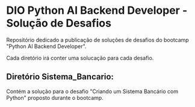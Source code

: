 # DIO Python AI Backend Developer - Solução de Desafios

Repositório dedicado a publicação de soluções de desafios do bootcamp "Python AI Backend Developer".

Cada diretório irá conter uma solucação para cada desafio.

## Diretório Sistema_Bancario:
  Contém a solução para o desafio "Criando um Sistema Bancário com Python" proposto durante o bootcamp.

